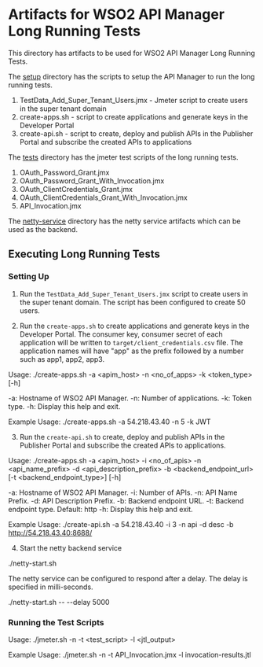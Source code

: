 # Artifacts for WSO2 API Manager Long Running Tests

This directory has artifacts to be used for WSO2 API Manager Long Running Tests.

The [setup](setup) directory has the scripts to setup the API Manager to run the long running tests.

1. TestData_Add_Super_Tenant_Users.jmx - Jmeter script to create users in the super tenant domain
2. create-apps.sh - script to create applications and generate keys in the Developer Portal
3. create-api.sh - script to create, deploy and publish APIs in the Publisher Portal and subscribe the created APIs to applications

The [tests](tests) directory has the jmeter test scripts of the long running tests.

1. OAuth_Password_Grant.jmx
2. OAuth_Password_Grant_With_Invocation.jmx
3. OAuth_ClientCredentials_Grant.jmx
4. OAuth_ClientCredentials_Grant_With_Invocation.jmx
5. API_Invocation.jmx

The [netty-service](netty-service) directory has the netty service artifacts which can be used as the backend.

## Executing Long Running Tests

### Setting Up

1. Run the `TestData_Add_Super_Tenant_Users.jmx` script to create users in the super tenant domain. The script has been configured to create 50 users. 

2. Run the `create-apps.sh` to create applications and generate keys in the Developer Portal. The consumer key, consumer secret of each application will be written to `target/client_credentials.csv` file. The application names will have "app" as the prefix followed by a number such as app1, app2, app3.

Usage:
./create-apps.sh -a <apim_host> -n <no_of_apps> -k <token_type> [-h]

-a: Hostname of WSO2 API Manager.
-n: Number of applications.
-k: Token type.
-h: Display this help and exit.

Example Usage:
    ./create-apps.sh -a 54.218.43.40 -n 5 -k JWT

3. Run the `create-api.sh` to create, deploy and publish APIs in the Publisher Portal and subscribe the created APIs to applications.

Usage:
./create-apps.sh -a <apim_host> -i <no_of_apis> -n <api_name_prefix> -d <api_description_prefix> -b <backend_endpoint_url> [-t <backend_endpoint_type>] [-h]

-a: Hostname of WSO2 API Manager.
-i: Number of APIs.
-n: API Name Prefix.
-d: API Description Prefix.
-b: Backend endpoint URL.
-t: Backend endpoint type. Default: http
-h: Display this help and exit.

Example Usage:
    ./create-api.sh -a 54.218.43.40 -i 3 -n api -d desc -b http://54.218.43.40:8688/

4. Start the netty backend service

./netty-start.sh

The netty service can be configured to respond after a delay. The delay is specified in milli-seconds.

./netty-start.sh -- --delay 5000

### Running the Test Scripts

Usage:
./jmeter.sh -n -t <test_script> -l <jtl_output>

Example Usage:
./jmeter.sh -n -t API_Invocation.jmx -l invocation-results.jtl
